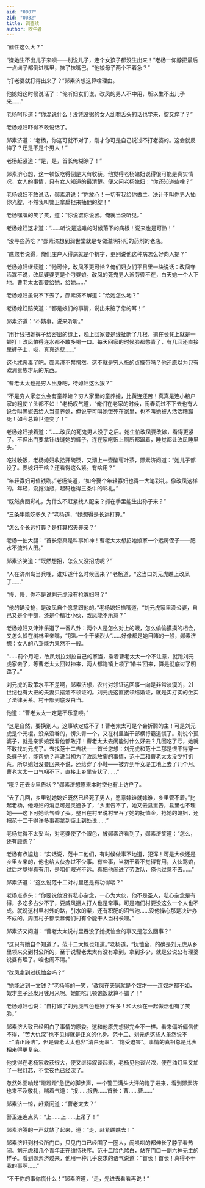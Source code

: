 ```yaml
---
aid: "0007"
zid: "0032"
title: 调查续
author: 吹牛者
---
```


“醋性这么大？”

“嫌她生不出儿子来呗——别说儿子，连个女孩子都没生出来！”老杨一仰脖把最后一点卤子都倒进嘴里，抹了抹嘴巴，“他娘母子两个不着急？”

“打老婆就打得出来了？”郧素济想这算啥理由。

他媳妇这时候说话了：“俺听妇女们说，改凤的男人不中用，所以生不出儿子来……”

老杨呵斥道：“你混说什么！没凭没据的女人乱嚼舌头的话也学来，腚又痒了？”

老杨媳妇吓得不敢说话了。

郧素济道：“老杨，你这可就不对了，刚才你可是自己说过不打老婆的。这会就反悔了？还是不是个男人！”

老杨赶紧道：“是，是，首长俺糊涂了！”

郧素济心想，这一顿饭吃得倒是大有收获。他觉得老杨媳妇说得很可能是真实情况，女人的事情，只有女人知道的最清楚。便又问老杨媳妇：“你还知道些啥？”

老杨媳妇不敢说话，郧素济说：“你放心！一切有我给你做主。决计不叫你男人抽你光腚，不然我叫警卫拿扁担来抽他的腚！”

老杨嘿嘿的笑了笑，道：“你说罢你说罢。俺就当没听见。”

老杨媳妇这才道：“……听说是逃难的时候落下的病根！说来也是可怜！”

“没寻些药吃？”郧素济想到润世堂就是专做滋阴补阳的药剂的老店。

“瞧您老说得，俺们庄户人得病就是个抗字，更别说他这种病怎么好向人提？”

老杨媳妇继续道：“他可怜，改凤不更可怜？俺们妇女们平日里一块说话：改凤守活寡不说，改凤婆婆更是个刁婆娘。改凤的死鬼男人派劳役不在，白天她一个人下地。曹老太太都要给她，给她……”

老杨媳妇虽说不下去了，郧素济不解道：“给她怎么地？”

老杨媳妇赔笑道：“都是娘们的事情，说出来脏了您的耳！”

郧素济道：“不妨事，说来听听。”

“用针线把她裤子给密密的缝上，晚上回家要是线扯断了几根，摁在长凳上就是一顿打！改凤怕得连水都不敢多喝一口。每天回家的时候脸都憋青了，有几回还直接尿裤子上，哎，真真造孽……”

这也忒恶毒了吧。郧素济不禁愕然。这不就是穷人版的贞操带吗？他还原以为只有欧洲贵族才玩的东西。

“曹老太太也是穷人出身吧，待媳妇这么狠？”

“不是穷人家怎么会有童养媳？穷人家里的童养媳，比黄连还苦！真真是连小粮户家的粗使丫头都不如！”老杨叹气道，“俺们在老家的时候，闹春荒过不下去也有人说合叫黑妮去给人当童养媳，俺说宁可叫她饿死在家里，也不叫她被人活活糟蹋死！如今总算世道变了！”

老杨媳妇接着道：“……改凤的死鬼男人没了之后。她生怕改凤要改嫁，看得更紧了。不但出门要拿针线缝她的裤子，连在家吃饭上厕所都跟着，睡觉都让改凤睡里头。”

吃过晚饭，老杨媳妇收拾开碗筷，又沏上一壶酸枣叶茶，郧素济问道：“她儿子都没了。要媳妇干啥？还看得这么紧。有啥用？”

“年轻寡妇可值钱咧。”老杨笑道，“如今娶个年轻寡妇也得一大笔彩礼。像改凤这样的。年轻，没拖油瓶，起码也得三条牛的彩礼。”

“既然贪图彩礼，为什么不赶紧找人配亲？抓在手里能生出孙子来？”

“三条牛能吃多久？”老杨道，“她想得是长远打算。”

“怎么个长远打算？是打算招夫养亲？”

老杨一拍大腿：“首长您真是料事如神！曹老太太想招她娘家一个远房侄子——肥水不流外人田。”

郧素济笑道：“既然想招，怎么又没招成呢？”

“人在济州岛当兵哩，谁知道什么时候回来？”老杨道，“这当口刘元虎瞧上改凤了……”

“慢，慢，你不是说刘元虎没有抢寡妇吗？”

“他的确没抢，是改凤自个愿意跟他的。”老杨媳妇插嘴道，“刘元虎家里没公婆，自己又是个干部，还是个精壮小伙，改凤能不乐意？”

老杨媳妇又津津乐道了一番八卦：两个人是怎么对上的眼，怎么偷偷摸摸的相会，又怎么躲在树林里亲嘴，“那叫一个干柴烈火”……好像都是她目睹的一般，郧素济想：女人的八卦能力果然不一般。

“……前个月吧，改凤划拉划拉自己的家当，乘着曹老太太一个不注意，就跑刘元虎家去了，等曹老太太回过神来，两人都跑镇上领了‘婚书’回来，算是彻底过了明路了。”

刘元虎的政策水平不差啊，郧素济想，农村对领证这回事一向是非常淡漠的，21 世纪也有大把的夫妻只摆酒不领证的。刘元虎这直接领结婚证，就是实打实的坐实了法律关系。村干部到底没白当。

他道：“曹老太太一定是不乐意喽。”

“这是自然，要换别人，这事铁定成不了！曹老太太可是个会折腾的主！可是刘元虎是个光棍，没亲没眷的，愣头青一个，又在村里当干部横行霸道惯了。别说个孤婆子，就是亲爹娘我看他都敢打！曹老太太去闹能讨什么好去？几回吃了亏，她就不敢找刘元虎了。去找范十二告状——首长您想：刘元虎和范十二那是恨不得穿一条裤子的，能帮她？再说当初为了改凤放脚的事情，范十二和曹老太太没少打饥荒。所以媳妇没要回来不说，还给穿了小鞋——被弄到千女堤工地上去了几个月。曹老太太一口气咽不下，直接上乡里告状了……”

“哦？还去乡里告状？”郧素济想原来本时空也有上访户了。

“去了几回，乡里说她媳妇既然已经死了男人，愿意嫁谁就嫁谁，乡里管不着。”比起老杨，他媳妇的消息可是灵通多了，“乡里告不了，她又去县里告，县里也不理她——这下可她给气昏了头。整日在村里说村里吞了她的抚恤金，抢她的媳妇，还把范十二干得许多事都拿到街上到处说……”

老杨觉得不太妥当，对老婆使了个眼色，被郧素济看到了，郧素济笑道：“怎么，还有顾虑？”

老杨有点尴尬：“实话说，范十二他们，有时候做事不地道，犯浑！可是大伙还是乡里乡亲的，他也给大伙办过不少事。有些事，当初干着不觉得有用，大伙骂娘，过后才觉得真有用，是咱们眼光不远。真把他闹进了劳改队，俺也过意不去……”

郧素济道：“这么说范十二对村里还是有功得喽？”

老杨点点头：“你要说他没有私心杂念，一心为大伙，他不是圣人，私心杂念是有得，多吃多占少不了，耍威风捆人打人也是常事。可是咱们村要没这么一个人也不成。就说这村里村外的路，引水的渠，还有积肥的沼气池……没他操心那是决计办不成的。周围村子都羡慕俺们村有个能干人当村长哩。”

郧素济又问道：“曹老太太说村里吞没了她抚恤金的事又是怎么回事？”

“这只有她自个知道了，范十二大概也知道。”老杨道，“抚恤金，的确是刘元虎从乡里领来交到村公所的，至于说曹老太太有没有拿到，拿到多少，就是公说公有理婆说婆有理了。咱也闹不清。”

“改凤拿到过抚恤金吗？”

“她能沾到一文钱？”老杨哧的一笑，“改凤在夫家就是个奴才——连奴才都不如，奴才主子还发月钱月米呢。她能吃几顿饱饭就算不错了！”

老杨媳妇也说：“自打嫁了刘元虎气色也好了许多！和大伙在一起做活也有了笑脸。”

郧素济大致已经明白了事情的原委。这和他原先想得完全不一样。看来偏听偏信使不得，“苦大仇深”也不见得就是正义的化身。范十二、刘元虎这些人虽然说不上“清正廉洁”，但是曹老太太也非“清白无辜”、“饱受迫害”。事情的真相总是比表相来得更复杂。

他觉得在老杨家收获很大，便又继续叙谈起来，老杨见他谈兴浓，便在油灯里又加了一根灯芯，不觉夜色已经深了。

忽然外面响起“蹬蹬蹬”急促的脚步声，一个警卫满头大汗的跑了进来，看到郧素济也来不及敬礼，喘着气道：“报……报告……首长：曹……曹……”

郧素济一惊，赶紧问道：“曹老太太？”

警卫连连点头：“上……上……上吊了！”

郧素济腾的一声就站了起来，道：“走，赶紧瞧瞧去！”

郧素济赶到村公所门口，只见门口已经围了一圈人，闹哄哄的都伸长了脖子看热闹。刘元虎和几个青年正在维持秩序。范十二脸色煞白，站在门口一副六神无主的样子。看到郧素济过来，他用一种几乎哀求的语气说道：“首长！首长！真得不干我的事啊……”

“不干你的事你慌什么！”郧素济道，“走，先进去看看再说！”
